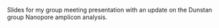 Slides for my group meeting presentation with an update on the Dunstan group Nanopore amplicon analysis.